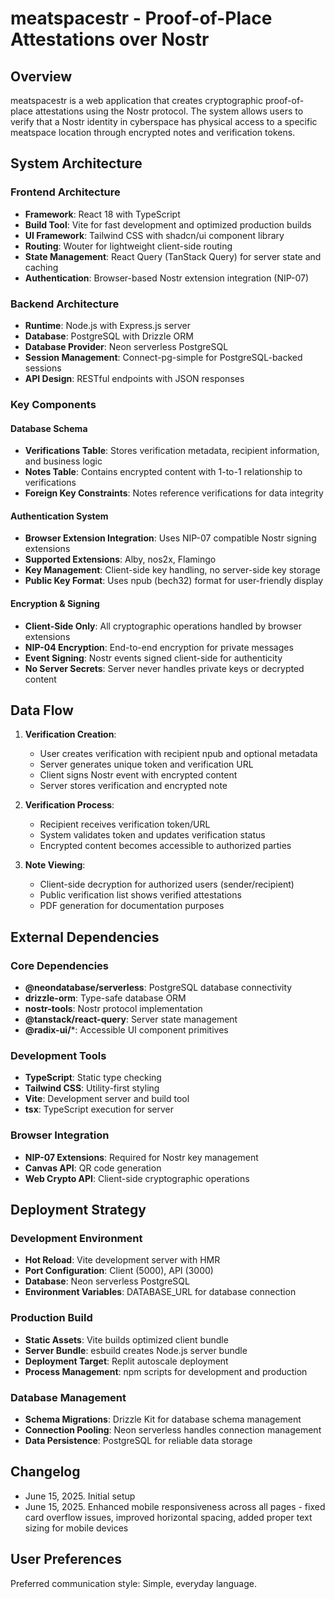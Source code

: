 # meatspacestr - Proof-of-Place Attestations over Nostr

## Overview

meatspacestr is a web application that creates cryptographic proof-of-place attestations using the Nostr protocol. The system allows users to verify that a Nostr identity in cyberspace has physical access to a specific meatspace location through encrypted notes and verification tokens.

## System Architecture

### Frontend Architecture
- **Framework**: React 18 with TypeScript
- **Build Tool**: Vite for fast development and optimized production builds
- **UI Framework**: Tailwind CSS with shadcn/ui component library
- **Routing**: Wouter for lightweight client-side routing
- **State Management**: React Query (TanStack Query) for server state and caching
- **Authentication**: Browser-based Nostr extension integration (NIP-07)

### Backend Architecture
- **Runtime**: Node.js with Express.js server
- **Database**: PostgreSQL with Drizzle ORM
- **Database Provider**: Neon serverless PostgreSQL
- **Session Management**: Connect-pg-simple for PostgreSQL-backed sessions
- **API Design**: RESTful endpoints with JSON responses

### Key Components

#### Database Schema
- **Verifications Table**: Stores verification metadata, recipient information, and business logic
- **Notes Table**: Contains encrypted content with 1-to-1 relationship to verifications
- **Foreign Key Constraints**: Notes reference verifications for data integrity

#### Authentication System
- **Browser Extension Integration**: Uses NIP-07 compatible Nostr signing extensions
- **Supported Extensions**: Alby, nos2x, Flamingo
- **Key Management**: Client-side key handling, no server-side key storage
- **Public Key Format**: Uses npub (bech32) format for user-friendly display

#### Encryption & Signing
- **Client-Side Only**: All cryptographic operations handled by browser extensions
- **NIP-04 Encryption**: End-to-end encryption for private messages
- **Event Signing**: Nostr events signed client-side for authenticity
- **No Server Secrets**: Server never handles private keys or decrypted content

## Data Flow

1. **Verification Creation**:
   - User creates verification with recipient npub and optional metadata
   - Server generates unique token and verification URL
   - Client signs Nostr event with encrypted content
   - Server stores verification and encrypted note

2. **Verification Process**:
   - Recipient receives verification token/URL
   - System validates token and updates verification status
   - Encrypted content becomes accessible to authorized parties

3. **Note Viewing**:
   - Client-side decryption for authorized users (sender/recipient)
   - Public verification list shows verified attestations
   - PDF generation for documentation purposes

## External Dependencies

### Core Dependencies
- **@neondatabase/serverless**: PostgreSQL database connectivity
- **drizzle-orm**: Type-safe database ORM
- **nostr-tools**: Nostr protocol implementation
- **@tanstack/react-query**: Server state management
- **@radix-ui/***: Accessible UI component primitives

### Development Tools
- **TypeScript**: Static type checking
- **Tailwind CSS**: Utility-first styling
- **Vite**: Development server and build tool
- **tsx**: TypeScript execution for server

### Browser Integration
- **NIP-07 Extensions**: Required for Nostr key management
- **Canvas API**: QR code generation
- **Web Crypto API**: Client-side cryptographic operations

## Deployment Strategy

### Development Environment
- **Hot Reload**: Vite development server with HMR
- **Port Configuration**: Client (5000), API (3000)
- **Database**: Neon serverless PostgreSQL
- **Environment Variables**: DATABASE_URL for database connection

### Production Build
- **Static Assets**: Vite builds optimized client bundle
- **Server Bundle**: esbuild creates Node.js server bundle
- **Deployment Target**: Replit autoscale deployment
- **Process Management**: npm scripts for development and production

### Database Management
- **Schema Migrations**: Drizzle Kit for database schema management
- **Connection Pooling**: Neon serverless handles connection management
- **Data Persistence**: PostgreSQL for reliable data storage

## Changelog

- June 15, 2025. Initial setup
- June 15, 2025. Enhanced mobile responsiveness across all pages - fixed card overflow issues, improved horizontal spacing, added proper text sizing for mobile devices

## User Preferences

Preferred communication style: Simple, everyday language.